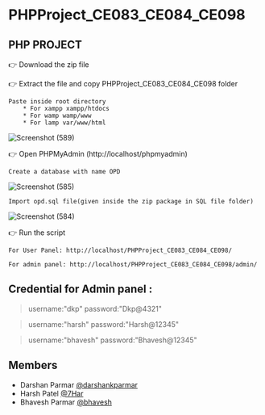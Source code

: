 # PHPProject_CE083_CE084_CE098

## PHP PROJECT

👉 Download the zip file

👉 Extract the file and copy PHPProject_CE083_CE084_CE098 folder

    Paste inside root directory
        * For xampp xampp/htdocs 
        * For wamp wamp/www
        * For lamp var/www/html

![Screenshot (589)](https://user-images.githubusercontent.com/77385964/113154003-38ef1480-9255-11eb-9785-2499de1b294c.png)

👉 Open PHPMyAdmin (http://localhost/phpmyadmin)

    Create a database with name OPD
    
   ![Screenshot (585)](https://user-images.githubusercontent.com/67963288/112973637-33b79a00-916f-11eb-817b-316a6cf3dc0a.png)
    
    Import opd.sql file(given inside the zip package in SQL file folder)
   
   ![Screenshot (584)](https://user-images.githubusercontent.com/67963288/112973764-48942d80-916f-11eb-90bd-b8cc148539aa.png)

👉 Run the script 

    For User Panel: http://localhost/PHPProject_CE083_CE084_CE098/
    
    For admin panel: http://localhost/PHPProject_CE083_CE084_CE098/admin/
    
 ## Credential for Admin panel :

> username:"dkp"       password:"Dkp@4321"

> username:"harsh"       password:"Harsh@12345"

> username:"bhavesh"       password:"Bhavesh@12345"


## Members
* Darshan Parmar [@darshankparmar](https://github.com/darshankparmar)
* Harsh Patel [@7Har](https://github.com/7Har)
* Bhavesh Parmar [@bhavesh](https://github.com/Blparmar007)
